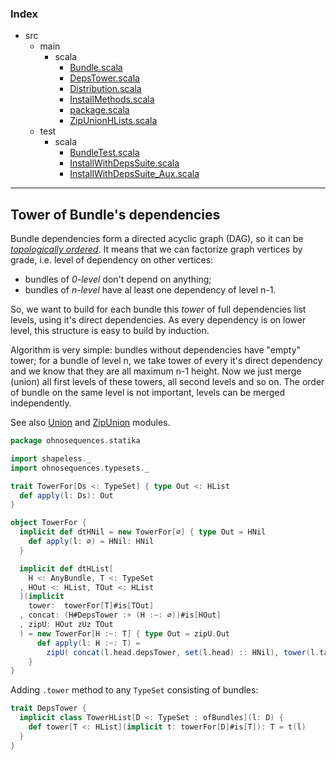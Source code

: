 ### Index

+ src
  + main
    + scala
      + [Bundle.scala](Bundle.md)
      + [DepsTower.scala](DepsTower.md)
      + [Distribution.scala](Distribution.md)
      + [InstallMethods.scala](InstallMethods.md)
      + [package.scala](package.md)
      + [ZipUnionHLists.scala](ZipUnionHLists.md)
  + test
    + scala
      + [BundleTest.scala](../../test/scala/BundleTest.md)
      + [InstallWithDepsSuite.scala](../../test/scala/InstallWithDepsSuite.md)
      + [InstallWithDepsSuite_Aux.scala](../../test/scala/InstallWithDepsSuite_Aux.md)

------

## Tower of Bundle's dependencies

Bundle dependencies form a directed acyclic graph (DAG), so it can be [_topologically
ordered_](http://en.wikipedia.org/wiki/Topological_sorting). It means that we can factorize graph
vertices by grade, i.e. level of dependency on other vertices:
- bundles of _0-level_ don't depend on anything;
- bundles of _n-level_ have al least one dependency of level n-1.

So, we want to build for each bundle this _tower_ of full dependencies list levels, using it's
direct dependencies. As every dependency is on lower level, this structure is easy to build by
induction.

Algorithm is very simple: bundles without dependencies have "empty" tower; for a bundle of level n,
we take tower of every it's direct dependency and we know that they are all maximum n-1 height.
Now we just merge (union) all first levels of these towers, all second levels and so on.
The order of bundle on the same level is not important, levels can be merged independently.

See also [Union](shapeless/sets/Union.md) and [ZipUnion](shapeless/ZipUnion.md) modules.


```scala
package ohnosequences.statika

import shapeless._
import ohnosequences.typesets._

trait TowerFor[Ds <: TypeSet] { type Out <: HList
  def apply(l: Ds): Out
}

object TowerFor {
  implicit def dtHNil = new TowerFor[∅] { type Out = HNil
    def apply(l: ∅) = HNil: HNil
  }

  implicit def dtHList[
    H <: AnyBundle, T <: TypeSet
  , HOut <: HList, TOut <: HList
  ](implicit 
    tower:  towerFor[T]#is[TOut]
  , concat: (H#DepsTower :+ (H :~: ∅))#is[HOut] 
  , zipU: HOut zUz TOut
  ) = new TowerFor[H :~: T] { type Out = zipU.Out
      def apply(l: H :~: T) = 
        zipU( concat(l.head.depsTower, set(l.head) :: HNil), tower(l.tail) )
    }
}
```

Adding `.tower` method to any `TypeSet` consisting of bundles:

```scala
trait DepsTower {
  implicit class TowerHList[D <: TypeSet : ofBundles](l: D) {
    def tower[T <: HList](implicit t: towerFor[D]#is[T]): T = t(l)
  }
}

```

